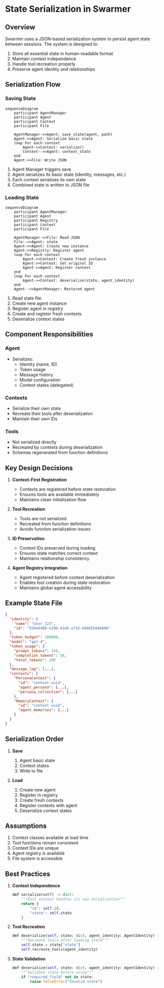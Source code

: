 # State Serialization in Swarmer

## Overview

Swarmer uses a JSON-based serialization system to persist agent state between sessions. The system is designed to:
1. Store all essential state in human-readable format
2. Maintain context independence
3. Handle tool recreation properly
4. Preserve agent identity and relationships

## Serialization Flow

### Saving State

```mermaid
sequenceDiagram
    participant AgentManager
    participant Agent
    participant Context
    participant File

    AgentManager->>Agent: save_state(agent, path)
    Agent->>Agent: Serialize basic state
    loop For each context
        Agent->>Context: serialize()
        Context-->>Agent: context_state
    end
    Agent->>File: Write JSON
```

1. Agent Manager triggers save
2. Agent serializes its basic state (identity, messages, etc.)
3. Each context serializes its own state
4. Combined state is written to JSON file

### Loading State

```mermaid
sequenceDiagram
    participant AgentManager
    participant Agent
    participant Registry
    participant Context
    participant File

    AgentManager->>File: Read JSON
    File-->>Agent: state
    Agent->>Agent: Create new instance
    Agent->>Registry: Register agent
    loop For each context
        Agent->>Context: Create fresh instance
        Agent->>Context: Set original ID
        Agent->>Agent: Register context
    end
    loop For each context
        Agent->>Context: deserialize(state, agent_identity)
    end
    Agent-->>AgentManager: Restored agent
```

1. Read state file
2. Create new agent instance
3. Register agent in registry
4. Create and register fresh contexts
5. Deserialize context states

## Component Responsibilities

### Agent
- Serializes:
  - Identity (name, ID)
  - Token usage
  - Message history
  - Model configuration
  - Context states (delegated)

### Contexts
- Serialize their own state
- Recreate their tools after deserialization
- Maintain their own IDs

### Tools
- Not serialized directly
- Recreated by contexts during deserialization
- Schemas regenerated from function definitions

## Key Design Decisions

1. **Context-First Registration**
   - Contexts are registered before state restoration
   - Ensures tools are available immediately
   - Maintains clean initialization flow

2. **Tool Recreation**
   - Tools are not serialized
   - Recreated from function definitions
   - Avoids function serialization issues

3. **ID Preservation**
   - Context IDs preserved during loading
   - Ensures state matches correct context
   - Maintains relationship consistency

4. **Agent Registry Integration**
   - Agent registered before context deserialization
   - Enables tool creation during state restoration
   - Maintains global agent accessibility

## Example State File

```json
{
  "identity": {
    "name": "User_123",
    "id": "550e8400-e29b-41d4-a716-446655440000"
  },
  "token_budget": 100000,
  "model": "gpt-4",
  "token_usage": {
    "prompt_tokens": 150,
    "completion_tokens": 50,
    "total_tokens": 200
  },
  "message_log": [...],
  "contexts": {
    "PersonaContext": {
      "id": "context-uuid",
      "agent_persona": {...},
      "persona_collection": {...}
    },
    "MemoryContext": {
      "id": "context-uuid",
      "agent_memories": {...}
    }
  }
}
```

## Serialization Order

1. **Save**
   1. Agent basic state
   2. Context states
   3. Write to file

2. **Load**
   1. Create new agent
   2. Register in registry
   3. Create fresh contexts
   4. Register contexts with agent
   5. Deserialize context states

## Assumptions

1. Context classes available at load time
2. Tool functions remain consistent
3. Context IDs are unique
4. Agent registry is available
5. File system is accessible

## Best Practices

1. **Context Independence**
   ```python
   def serialize(self) -> dict:
       """Each context handles its own serialization"""
       return {
           "id": self.id,
           "state": self.state
       }
   ```

2. **Tool Recreation**
   ```python
   def deserialize(self, state: dict, agent_identity: AgentIdentity) -> None:
       """Recreate tools after loading state"""
       self.state = state["state"]
       self.recreate_tools(agent_identity)
   ```

3. **State Validation**
   ```python
   def deserialize(self, state: dict, agent_identity: AgentIdentity) -> None:
       """Validate state before using"""
       if "required_field" not in state:
           raise ValueError("Invalid state")
   ``` 